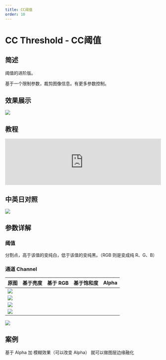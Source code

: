 ```yaml
---
title: CC阈值
order: 10
---
```


# CC Threshold - CC阈值

## 简述

阈值的进阶版。

基于一个限制参数，裁剪图像信息。有更多参数控制。

## 效果展示

![](https://cdn.yuelili.com/20211228161445.png)

## 教程

<iframe src="https://player.bilibili.com/player.html?bvid=BV1e34y1X7Vj&page=17&high_quality=1" width="100%" allowfullscreen="allowfullscreen" frameborder="0"></iframe>

## 中英日对照

![](https://mir.yuelili.com/user/AE/effects/AE-Effects-Stylize-CC_Threshold.png)

## 参数详解

### 阈值

分割点，高于该值的变纯白，低于该值的变纯黑。（RGB 则是变成纯 R、G、B）

### 通道 Channel

| 原图                                            | 基于亮度 | 基于 RGB | 基于饱和度 | Alpha |
| ----------------------------------------------- | -------- | -------- | ---------- | ----- |
| ![](https://cdn.yuelili.com/20211228161413.png) |
| ![](https://cdn.yuelili.com/20211228161445.png) |
| ![](https://cdn.yuelili.com/20211228161525.png) |
| ![](https://cdn.yuelili.com/20211228161547.png) |

![](https://cdn.yuelili.com/20211228162302.png)

## 案例

基于 Alpha 加 模糊效果（可以改变 Alpha） 就可以做图层边缘融化
